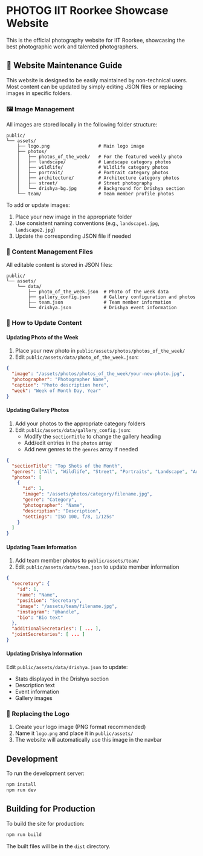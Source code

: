 # PHOTOG IIT Roorkee Showcase Website

This is the official photography website for IIT Roorkee, showcasing the best photographic work and talented photographers.

## 📸 Website Maintenance Guide

This website is designed to be easily maintained by non-technical users. Most content can be updated by simply editing JSON files or replacing images in specific folders.

### 🖼️ Image Management

All images are stored locally in the following folder structure:

```
public/
└── assets/
    ├── logo.png                  # Main logo image
    ├── photos/
    │   ├── photos_of_the_week/   # For the featured weekly photo
    │   ├── landscape/            # Landscape category photos
    │   ├── wildlife/             # Wildlife category photos
    │   ├── portrait/             # Portrait category photos
    │   ├── architecture/         # Architecture category photos
    │   ├── street/               # Street photography
    │   └── drishya-bg.jpg        # Background for Drishya section
    └── team/                     # Team member profile photos
```

To add or update images:
1. Place your new image in the appropriate folder
2. Use consistent naming conventions (e.g., `landscape1.jpg`, `landscape2.jpg`)
3. Update the corresponding JSON file if needed

### 📄 Content Management Files

All editable content is stored in JSON files:

```
public/
└── assets/
    └── data/
        ├── photo_of_the_week.json  # Photo of the week data
        ├── gallery_config.json     # Gallery configuration and photos
        ├── team.json               # Team member information
        └── drishya.json            # Drishya event information
```

### 📝 How to Update Content

#### Updating Photo of the Week

1. Place your new photo in `public/assets/photos/photos_of_the_week/`
2. Edit `public/assets/data/photo_of_the_week.json`:

```json
{
  "image": "/assets/photos/photos_of_the_week/your-new-photo.jpg",
  "photographer": "Photographer Name",
  "caption": "Photo description here",
  "week": "Week of Month Day, Year"
}
```

#### Updating Gallery Photos

1. Add your photos to the appropriate category folders
2. Edit `public/assets/data/gallery_config.json`:
   - Modify the `sectionTitle` to change the gallery heading
   - Add/edit entries in the `photos` array
   - Add new genres to the `genres` array if needed

```json
{
  "sectionTitle": "Top Shots of the Month",
  "genres": ["All", "Wildlife", "Street", "Portraits", "Landscape", "Architecture"],
  "photos": [
    {
      "id": 1,
      "image": "/assets/photos/category/filename.jpg",
      "genre": "Category",
      "photographer": "Name",
      "description": "Description",
      "settings": "ISO 100, f/8, 1/125s"
    }
  ]
}
```

#### Updating Team Information

1. Add team member photos to `public/assets/team/`
2. Edit `public/assets/data/team.json` to update member information

```json
{
  "secretary": {
    "id": 1,
    "name": "Name",
    "position": "Secretary",
    "image": "/assets/team/filename.jpg",
    "instagram": "@handle",
    "bio": "Bio text"
  },
  "additionalSecretaries": [ ... ],
  "jointSecretaries": [ ... ]
}
```

#### Updating Drishya Information

Edit `public/assets/data/drishya.json` to update:
- Stats displayed in the Drishya section
- Description text
- Event information
- Gallery images

### 🔄 Replacing the Logo

1. Create your logo image (PNG format recommended)
2. Name it `logo.png` and place it in `public/assets/`
3. The website will automatically use this image in the navbar

## Development

To run the development server:

```bash
npm install
npm run dev
```

## Building for Production

To build the site for production:

```bash
npm run build
```

The built files will be in the `dist` directory.
